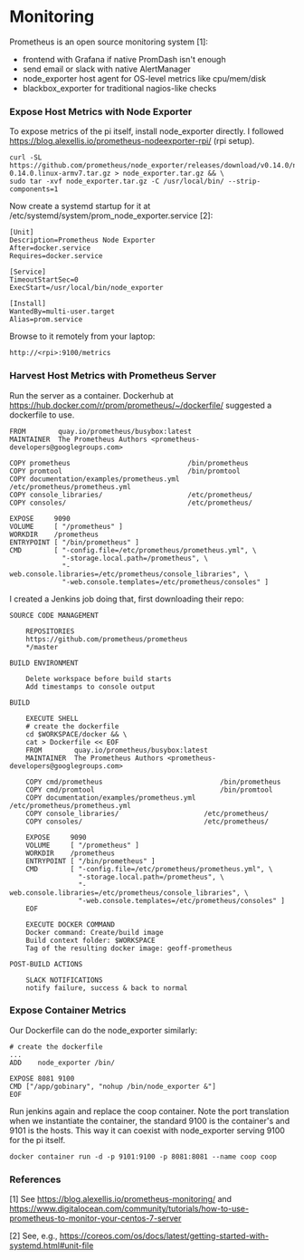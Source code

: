 # Monitoring

Prometheus is an open source monitoring system [1]:
  - frontend with Grafana if native PromDash isn't enough
  - send email or slack with native AlertManager
  - node_exporter host agent for OS-level metrics like cpu/mem/disk
  - blackbox_exporter for traditional nagios-like checks  

### Expose Host Metrics with Node Exporter

To expose metrics of the pi itself, install node_exporter directly. I followed https://blog.alexellis.io/prometheus-nodeexporter-rpi/ (rpi setup).

    curl -SL https://github.com/prometheus/node_exporter/releases/download/v0.14.0/node_exporter-0.14.0.linux-armv7.tar.gz > node_exporter.tar.gz && \
    sudo tar -xvf node_exporter.tar.gz -C /usr/local/bin/ --strip-components=1

Now create a systemd startup for it at /etc/systemd/system/prom_node_exporter.service [2]:

    [Unit]
    Description=Prometheus Node Exporter
    After=docker.service
    Requires=docker.service
    
    [Service]
    TimeoutStartSec=0
    ExecStart=/usr/local/bin/node_exporter
    
    [Install]
    WantedBy=multi-user.target
    Alias=prom.service

Browse to it remotely from your laptop:

    http://<rpi>:9100/metrics

### Harvest Host Metrics with Prometheus Server

Run the server as a container.  Dockerhub at https://hub.docker.com/r/prom/prometheus/~/dockerfile/ suggested a dockerfile to use.  

    FROM        quay.io/prometheus/busybox:latest
    MAINTAINER  The Prometheus Authors <prometheus-developers@googlegroups.com>
    
    COPY prometheus                             /bin/prometheus
    COPY promtool                               /bin/promtool
    COPY documentation/examples/prometheus.yml  /etc/prometheus/prometheus.yml
    COPY console_libraries/                     /etc/prometheus/
    COPY consoles/                              /etc/prometheus/
    
    EXPOSE     9090
    VOLUME     [ "/prometheus" ]
    WORKDIR    /prometheus
    ENTRYPOINT [ "/bin/prometheus" ]
    CMD        [ "-config.file=/etc/prometheus/prometheus.yml", \
                 "-storage.local.path=/prometheus", \
                 "-web.console.libraries=/etc/prometheus/console_libraries", \
                 "-web.console.templates=/etc/prometheus/consoles" ]

I created a Jenkins job doing that, first downloading their repo:

    SOURCE CODE MANAGEMENT
        
        REPOSITORIES
        https://github.com/prometheus/prometheus
        */master
                
    BUILD ENVIRONMENT
    
        Delete workspace before build starts
        Add timestamps to console output
            
    BUILD
    
        EXECUTE SHELL
        # create the dockerfile
        cd $WORKSPACE/docker && \
        cat > Dockerfile << EOF
        FROM        quay.io/prometheus/busybox:latest
        MAINTAINER  The Prometheus Authors <prometheus-developers@googlegroups.com>
        
        COPY cmd/prometheus                             /bin/prometheus
        COPY cmd/promtool                               /bin/promtool
        COPY documentation/examples/prometheus.yml  /etc/prometheus/prometheus.yml
        COPY console_libraries/                     /etc/prometheus/
        COPY consoles/                              /etc/prometheus/
        
        EXPOSE     9090
        VOLUME     [ "/prometheus" ]
        WORKDIR    /prometheus
        ENTRYPOINT [ "/bin/prometheus" ]
        CMD        [ "-config.file=/etc/prometheus/prometheus.yml", \
                     "-storage.local.path=/prometheus", \
                     "-web.console.libraries=/etc/prometheus/console_libraries", \
                     "-web.console.templates=/etc/prometheus/consoles" ]
        EOF
    
        EXECUTE DOCKER COMMAND
        Docker command: Create/build image
        Build context folder: $WORKSPACE
        Tag of the resulting docker image: geoff-prometheus
    
    POST-BUILD ACTIONS
        
        SLACK NOTIFICATIONS
        notify failure, success & back to normal

### Expose Container Metrics

Our Dockerfile can do the node_exporter similarly:

    # create the dockerfile
    ...
    ADD    node_exporter /bin/
    
    EXPOSE 8081 9100
    CMD ["/app/gobinary", "nohup /bin/node_exporter &"]
    EOF

Run jenkins again and replace the coop container.  Note the port translation when we instantiate the container, the standard 9100 is the container's and 9101 is the hosts.  This way it can coexist with node_exporter serving 9100 for the pi itself. 

    docker container run -d -p 9101:9100 -p 8081:8081 --name coop coop

### References

[1] See https://blog.alexellis.io/prometheus-monitoring/ and
https://www.digitalocean.com/community/tutorials/how-to-use-prometheus-to-monitor-your-centos-7-server

[2] See, e.g., https://coreos.com/os/docs/latest/getting-started-with-systemd.html#unit-file
